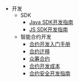 - 开发
	- SDK
		- [Java SDK开发指南](/zh-cn/Development/[Chinese-Simplified]-Java-SDK.md)
		- [JS SDK开发指南](/zh-cn/Development/[Chinese-Simplified]-JS-SDK.md)
	- 智能合约开发
		- [合约开发入门手册](/zh-cn/Development/[Chinese-Simplified]-智能合约开发入门手册.md)
		- [合约迁移](/zh-cn/Development/[Chinese-Simplified]-迁移以太坊合约.md)
		- [众筹合约](/zh-cn/Development/[Chinese-Simplified]-众筹合约.md)
		- [合约开发成本](/zh-cn/Development/[Chinese-Simplified]-智能合约开发.md)
		- [合约安全开发指南](/zh-cn/Development/[Chinese-Simplified]-合约安全开发指南)

